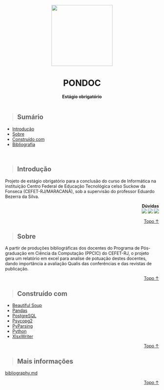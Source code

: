 <div align=center>
    <img width=200 src='https://user-images.githubusercontent.com/60933617/166180801-b6f8fc4f-37ab-4039-ab40-237cb094f56d.png'/>
    <h1>PONDOC</h1>
    <b>Estágio obrigatório</b>
</div>

<br>

> ## Sumário
* [Introdução](#Introdução)
* [Sobre](#Sobre)
* [Construído com](#Construído-com)
* [Bibliografia](#Bibliografia)

<br>



> ## Introdução
<p>
    Projeto de estágio obrigatório para a conclusão do curso de Informática na instituição Centro Federal de Educação Tecnológica celso Suckow da Fonseca 
    (CEFET-RJ/MARACANÃ), sob a supervisão do professor Eduardo Bezerra da Silva.
    <div align=right> 
        <b>Dúvidas</b> <br>
        <a href = "https://github.com/araujobtc/pondoc/issues/new"><img src="https://img.shields.io/badge/-Issues-%23333?style=for-the-badge&logo=github&logoColor=white" target="_blank"></a>
        <a href="https://www.linkedin.com/in/isabelle-ferreira-de-araujo" target="_blank"><img src="https://img.shields.io/badge/-LinkedIn-%230077B5?style=for-the-badge&logo=linkedin&logoColor=white" target="_blank"></a> 
        <a href = "mailto:isabelletecn@gmail.com"><img src="https://img.shields.io/badge/-Gmail-%23333?style=for-the-badge&logo=gmail&logoColor=white" target="_blank"></a>
    </div>
</p>

<p align="right"><a href="#PONDOC">Topo ↑</a></p>



> ## Sobre

<p>
    A partir de produções bibliográficas dos docentes do Programa de Pós-graduação em Ciência da Computação (PPCIC) do CEFET-RJ, o projeto gera um relatório em
    excel para analise de potuação destes docentes, dando importância a avaliação Qualis das conferências e das revistas de publicação.
</p>

<p align="right"><a href="#PONDOC">Topo ↑</a></p>



> ## Construído com

<ul>
    <li><a href='https://pypi.org/project/beautifulsoup4/'>Beautiful Soup</a></li>
    <li><a href='https://pypi.org/project/pandas/'>Pandas</a></li>
    <li><a href='https://www.postgresql.org'>PostgreSQL</a></li>
    <li><a href='https://pypi.org/project/psycopg2/'>Psycopg2</a></li>
    <li><a href='https://pypi.org/project/pyparsing/'>PyParsing</a></li>
    <li><a href='https://www.python.org'>Python</a></li>
    <li><a href='https://pypi.org/project/XlsxWriter/'>XlsxWriter</a></li>
</ul>

<p align="right"><a href="#PONDOC">Topo ↑</a></p>



> ## Mais informações

[bibliography.md](https://github.com/araujobtc/pondoc/blob/main/docs/bibliography.md)

<p align="right"><a href="#PONDOC">Topo ↑</a></p>
